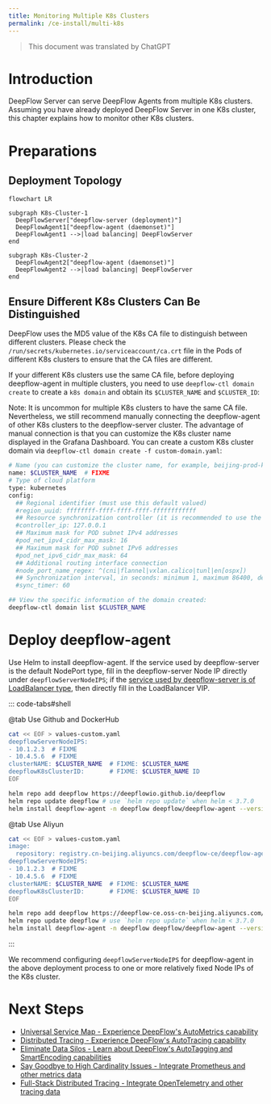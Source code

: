 ```yaml
---
title: Monitoring Multiple K8s Clusters
permalink: /ce-install/multi-k8s
---
```


> This document was translated by ChatGPT

# Introduction

DeepFlow Server can serve DeepFlow Agents from multiple K8s clusters. Assuming you have already deployed DeepFlow Server in one K8s cluster, this chapter explains how to monitor other K8s clusters.

# Preparations

## Deployment Topology

```mermaid
flowchart LR

subgraph K8s-Cluster-1
  DeepFlowServer["deepflow-server (deployment)"]
  DeepFlowAgent1["deepflow-agent (daemonset)"]
  DeepFlowAgent1 -->|load balancing| DeepFlowServer
end

subgraph K8s-Cluster-2
  DeepFlowAgent2["deepflow-agent (daemonset)"]
  DeepFlowAgent2 -->|load balancing| DeepFlowServer
end
```

## Ensure Different K8s Clusters Can Be Distinguished

DeepFlow uses the MD5 value of the K8s CA file to distinguish between different clusters. Please check the `/run/secrets/kubernetes.io/serviceaccount/ca.crt` file in the Pods of different K8s clusters to ensure that the CA files are different.

If your different K8s clusters use the same CA file, before deploying deepflow-agent in multiple clusters, you need to use `deepflow-ctl domain create` to create a `k8s domain` and obtain its `$CLUSTER_NAME` and `$CLUSTER_ID`:

Note: It is uncommon for multiple K8s clusters to have the same CA file. Nevertheless, we still recommend manually connecting the deepflow-agent of other K8s clusters to the deepflow-server cluster. The advantage of manual connection is that you can customize the K8s cluster name displayed in the Grafana Dashboard. You can create a custom K8s cluster domain via `deepflow-ctl domain create -f custom-domain.yaml`:

```bash
# Name (you can customize the cluster name, for example, beijing-prod-k8s)
name: $CLUSTER_NAME  # FIXME
# Type of cloud platform
type: kubernetes
config:
  ## Regional identifier (must use this default valued)
  #region_uuid: ffffffff-ffff-ffff-ffff-ffffffffffff
  ## Resource synchronization controller (it is recommended to use the default setting here)
  #controller_ip: 127.0.0.1
  ## Maximum mask for POD subnet IPv4 addresses
  #pod_net_ipv4_cidr_max_mask: 16
  ## Maximum mask for POD subnet IPv6 addresses
  #pod_net_ipv6_cidr_max_mask: 64
  ## Additional routing interface connection
  #node_port_name_regex: ^(cni|flannel|vxlan.calico|tunl|en[ospx])
  ## Synchronization interval, in seconds: minimum 1, maximum 86400, default 60
  #sync_timer: 60

## View the specific information of the domain created:
deepflow-ctl domain list $CLUSTER_NAME
```

# Deploy deepflow-agent

Use Helm to install deepflow-agent. If the service used by deepflow-server is the default NodePort type, fill in the deepflow-server Node IP directly under `deepflowServerNodeIPS`; if the [service used by deepflow-server is of LoadBalancer type](../best-practice/production-deployment/#优化-deepflow-agent-到-deepflow-server-的流量路径), then directly fill in the LoadBalancer VIP.

::: code-tabs#shell

@tab Use Github and DockerHub

```bash
cat << EOF > values-custom.yaml
deepflowServerNodeIPS:
- 10.1.2.3  # FIXME
- 10.4.5.6  # FIXME
clusterNAME: $CLUSTER_NAME  # FIXME: $CLUSTER_NAME
deepflowK8sClusterID:       # FIXME: $CLUSTER_NAME ID
EOF

helm repo add deepflow https://deepflowio.github.io/deepflow
helm repo update deepflow # use `helm repo update` when helm < 3.7.0
helm install deepflow-agent -n deepflow deepflow/deepflow-agent --version 6.6.018 --create-namespace -f values-custom.yaml
```

@tab Use Aliyun

```bash
cat << EOF > values-custom.yaml
image:
  repository: registry.cn-beijing.aliyuncs.com/deepflow-ce/deepflow-agent
deepflowServerNodeIPS:
- 10.1.2.3  # FIXME
- 10.4.5.6  # FIXME
clusterNAME: $CLUSTER_NAME  # FIXME: $CLUSTER_NAME
deepflowK8sClusterID:       # FIXME: $CLUSTER_NAME ID
EOF

helm repo add deepflow https://deepflow-ce.oss-cn-beijing.aliyuncs.com/chart/stable
helm repo update deepflow # use `helm repo update` when helm < 3.7.0
helm install deepflow-agent -n deepflow deepflow/deepflow-agent --version 6.6.018 --create-namespace -f values-custom.yaml
```

:::

We recommend configuring `deepflowServerNodeIPS` for deepflow-agent in the above deployment process to one or more relatively fixed Node IPs of the K8s cluster.

# Next Steps

- [Universal Service Map - Experience DeepFlow's AutoMetrics capability](../features/universal-map/auto-metrics/)
- [Distributed Tracing - Experience DeepFlow's AutoTracing capability](../features/distributed-tracing/auto-tracing/)
- [Eliminate Data Silos - Learn about DeepFlow's AutoTagging and SmartEncoding capabilities](../features/auto-tagging/eliminate-data-silos/)
- [Say Goodbye to High Cardinality Issues - Integrate Prometheus and other metrics data](../integration/input/metrics/metrics-auto-tagging/)
- [Full-Stack Distributed Tracing - Integrate OpenTelemetry and other tracing data](../integration/input/tracing/full-stack-distributed-tracing/)